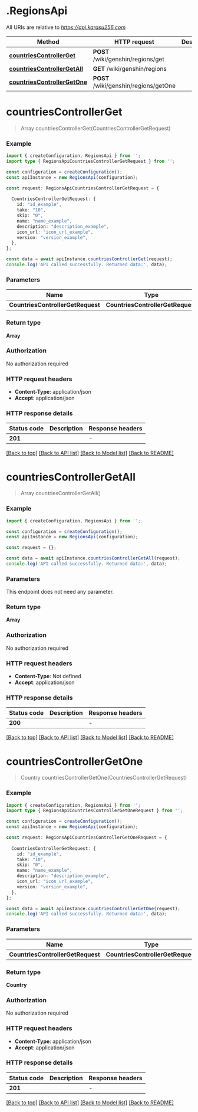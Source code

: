 # .RegionsApi

All URIs are relative to *https://api.karasu256.com*

Method | HTTP request | Description
------------- | ------------- | -------------
[**countriesControllerGet**](RegionsApi.md#countriesControllerGet) | **POST** /wiki/genshin/regions/get | 
[**countriesControllerGetAll**](RegionsApi.md#countriesControllerGetAll) | **GET** /wiki/genshin/regions | 
[**countriesControllerGetOne**](RegionsApi.md#countriesControllerGetOne) | **POST** /wiki/genshin/regions/getOne | 


# **countriesControllerGet**
> Array<Country> countriesControllerGet(CountriesControllerGetRequest)


### Example


```typescript
import { createConfiguration, RegionsApi } from '';
import type { RegionsApiCountriesControllerGetRequest } from '';

const configuration = createConfiguration();
const apiInstance = new RegionsApi(configuration);

const request: RegionsApiCountriesControllerGetRequest = {
  
  CountriesControllerGetRequest: {
    id: "id_example",
    take: "10",
    skip: "0",
    name: "name_example",
    description: "description_example",
    icon_url: "icon_url_example",
    version: "version_example",
  },
};

const data = await apiInstance.countriesControllerGet(request);
console.log('API called successfully. Returned data:', data);
```


### Parameters

Name | Type | Description  | Notes
------------- | ------------- | ------------- | -------------
 **CountriesControllerGetRequest** | **CountriesControllerGetRequest**|  |


### Return type

**Array<Country>**

### Authorization

No authorization required

### HTTP request headers

 - **Content-Type**: application/json
 - **Accept**: application/json


### HTTP response details
| Status code | Description | Response headers |
|-------------|-------------|------------------|
**201** |  |  -  |

[[Back to top]](#) [[Back to API list]](README.md#documentation-for-api-endpoints) [[Back to Model list]](README.md#documentation-for-models) [[Back to README]](README.md)

# **countriesControllerGetAll**
> Array<Country> countriesControllerGetAll()


### Example


```typescript
import { createConfiguration, RegionsApi } from '';

const configuration = createConfiguration();
const apiInstance = new RegionsApi(configuration);

const request = {};

const data = await apiInstance.countriesControllerGetAll(request);
console.log('API called successfully. Returned data:', data);
```


### Parameters
This endpoint does not need any parameter.


### Return type

**Array<Country>**

### Authorization

No authorization required

### HTTP request headers

 - **Content-Type**: Not defined
 - **Accept**: application/json


### HTTP response details
| Status code | Description | Response headers |
|-------------|-------------|------------------|
**200** |  |  -  |

[[Back to top]](#) [[Back to API list]](README.md#documentation-for-api-endpoints) [[Back to Model list]](README.md#documentation-for-models) [[Back to README]](README.md)

# **countriesControllerGetOne**
> Country countriesControllerGetOne(CountriesControllerGetRequest)


### Example


```typescript
import { createConfiguration, RegionsApi } from '';
import type { RegionsApiCountriesControllerGetOneRequest } from '';

const configuration = createConfiguration();
const apiInstance = new RegionsApi(configuration);

const request: RegionsApiCountriesControllerGetOneRequest = {
  
  CountriesControllerGetRequest: {
    id: "id_example",
    take: "10",
    skip: "0",
    name: "name_example",
    description: "description_example",
    icon_url: "icon_url_example",
    version: "version_example",
  },
};

const data = await apiInstance.countriesControllerGetOne(request);
console.log('API called successfully. Returned data:', data);
```


### Parameters

Name | Type | Description  | Notes
------------- | ------------- | ------------- | -------------
 **CountriesControllerGetRequest** | **CountriesControllerGetRequest**|  |


### Return type

**Country**

### Authorization

No authorization required

### HTTP request headers

 - **Content-Type**: application/json
 - **Accept**: application/json


### HTTP response details
| Status code | Description | Response headers |
|-------------|-------------|------------------|
**201** |  |  -  |

[[Back to top]](#) [[Back to API list]](README.md#documentation-for-api-endpoints) [[Back to Model list]](README.md#documentation-for-models) [[Back to README]](README.md)


